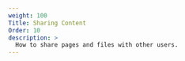 ```yaml
---
weight: 100
Title: Sharing Content
Order: 10
description: >
  How to share pages and files with other users.
---
```

